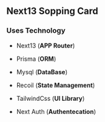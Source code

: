 ## Next13 Sopping Card

### Uses Technology
- Next13 (**APP Router**)
- Prisma (**ORM**)
- Mysql (**DataBase**)
- Recoil (**State Management**)


- TailwindCss (**UI Library**)
- Next Auth (**Authentecation**)
